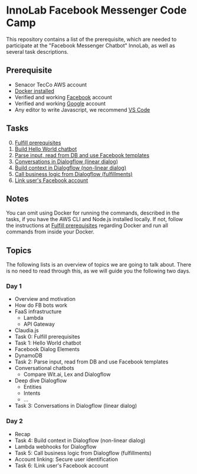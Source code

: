 # InnoLab Facebook Messenger Code Camp

This repository contains a list of the prerequisite, which are needed to participate at the "Facebook Messenger Chatbot" InnoLab, as well as several task descriptions.

## Prerequisite

- Senacor TecCo AWS account
- [Docker installed](https://docs.docker.com/engine/installation/)
- Verified and working [Facebook](https://facebook.com) account
- Verified and working [Google](https://google.com) account
- Any editor to write Javascript, we recommend [VS Code](https://code.visualstudio.com/)

## Tasks

0. [Fulfill prerequisites](./00_fulfill_prerequisites)
1. [Build Hello World chatbot](./01_build_hello_world_chatbot)
2. [Parse input, read from DB and use Facebook templates](./02_parse_input_db_facebook_templates)
3. [Conversations in Dialogflow (linear dialog)](./03_linear_dialogflow_dialogs)
4. [Build context in Dialogflow (non-linear dialog)](./04_non-linear_dialogflow_dialogs)
5. [Call business logic from Dialogflow (fulfillments)](./05_dialogflow_fullfilments)
6. [Link user's Facebook account](./06_link_users_facebook_account)

## Notes

You can omit using Docker for running the commands, described in the tasks, if you have the AWS CLI and Node.js installed locally. If not, follow the instructions at [Fulfill prerequisites](./00_fulfill_prerequisites) regarding Docker and run all commands from inside your Docker.

## Topics

The following lists is an overview of topics we are going to talk about. There is no need to read through this, as we will guide you the following two days.

### Day 1

- Overview and motivation
- How do FB bots work
- FaaS infrastructure
    - Lambda
    - API Gateway
- Claudia.js
- Task 0: Fulfill prerequisites
- Task 1: Hello World chatbot
- Facebook Dialog Elements
- DynamoDB
- Task 2: Parse input, read from DB and use Facebook templates
- Conversational chatbots
    - Compare Wit.ai, Lex and Dialogflow
- Deep dive Dialogflow
    - Entities
    - Intents
    - ...
- Task 3: Conversations in Dialogflow (linear dialog)

### Day 2

- Recap
- Task 4: Build context in Dialogflow (non-linear dialog)
- Lambda webhooks for Dialogflow
- Task 5: Call business logic from Dialogflow (fulfillments)
- Account linking: Secure user identification
- Task 6: lLink user's Facebook account
